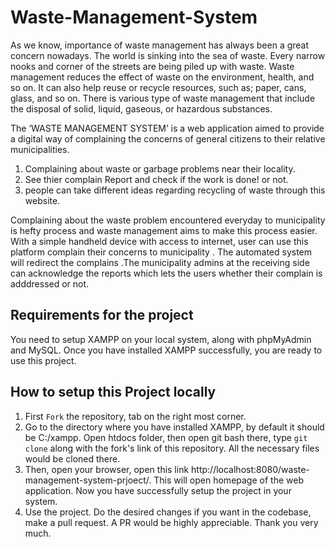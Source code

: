 # Waste-Management-System

As we know, importance of waste management has always been a great concern nowadays. The world is sinking into the sea of waste. Every narrow nooks and corner of the streets are being piled up with waste. Waste management reduces the effect of waste on the environment, health, and so on. It can also help reuse or recycle resources, such as; paper, cans, glass, and so on. There is various type of waste management that include the disposal of solid, liquid, gaseous, or hazardous substances. 



The ‘WASTE MANAGEMENT SYSTEM’ is a web application aimed to provide a digital way of complaining the concerns of general citizens to their relative municipalities.
1. Complaining about waste or garbage problems near their locality.
2. See thier complain Report and check if the work is done! or not.
3. people can take different ideas regarding recycling of waste through this website.

Complaining about the waste problem encountered everyday to municipality is hefty process and waste management aims to make this process easier. With a simple handheld device with access to internet, user can use this platform complain their concerns to municipality . The automated system will redirect the complains .The municipality admins at the receiving side can acknowledge the reports which lets the users whether their complain is adddressed or not.

## Requirements for the project

You need to setup XAMPP on your local system, along with phpMyAdmin and MySQL. Once you have installed XAMPP successfully, you are ready to use this project. 

## How to setup this Project locally

1. First `Fork` the repository, tab on the right most corner.
2. Go to the directory where you have installed XAMPP, by default it should be C:/xampp. Open htdocs folder, then open git bash there, type `git clone` along with the fork's link of this repository. All the necessary files would be cloned there.
3. Then, open your browser, open this link http://localhost:8080/waste-management-system-prjoect/. This will open homepage of the web application. Now you have successfully setup the project in your system.
4. Use the project. Do the desired changes if you want in the codebase, make a pull request. A PR would be highly appreciable. Thank you very much.
